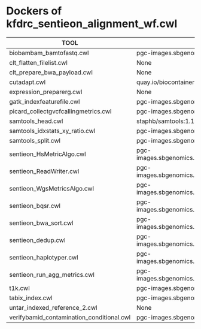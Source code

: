 # Dockers of kfdrc_sentieon_alignment_wf.cwl

TOOL|DOCKER
-|-
biobambam_bamtofastq.cwl|pgc-images.sbgenomics.com/d3b-bixu/bwa-bundle:dev
clt_flatten_filelist.cwl|None
clt_prepare_bwa_payload.cwl|None
cutadapt.cwl|quay.io/biocontainers/cutadapt:4.6--py310h4b81fae_1
expression_preparerg.cwl|None
gatk_indexfeaturefile.cwl|pgc-images.sbgenomics.com/d3b-bixu/gatk:4.1.7.0R
picard_collectgvcfcallingmetrics.cwl|pgc-images.sbgenomics.com/d3b-bixu/picard:2.18.9R
samtools_head.cwl|staphb/samtools:1.15
samtools_idxstats_xy_ratio.cwl|pgc-images.sbgenomics.com/d3b-bixu/samtools:1.9
samtools_split.cwl|pgc-images.sbgenomics.com/d3b-bixu/samtools:1.9
sentieon_HsMetricAlgo.cwl|pgc-images.sbgenomics.com/hdchen/sentieon:202112_hifi_patched
sentieon_ReadWriter.cwl|pgc-images.sbgenomics.com/hdchen/sentieon:202112_hifi_patched
sentieon_WgsMetricsAlgo.cwl|pgc-images.sbgenomics.com/hdchen/sentieon:202112_hifi_patched
sentieon_bqsr.cwl|pgc-images.sbgenomics.com/hdchen/sentieon:202112_hifi_patched
sentieon_bwa_sort.cwl|pgc-images.sbgenomics.com/hdchen/sentieon:202112_hifi_patched
sentieon_dedup.cwl|pgc-images.sbgenomics.com/hdchen/sentieon:202112_hifi_patched
sentieon_haplotyper.cwl|pgc-images.sbgenomics.com/hdchen/sentieon:202112_hifi_patched
sentieon_run_agg_metrics.cwl|pgc-images.sbgenomics.com/hdchen/sentieon:202112_hifi_patched
t1k.cwl|pgc-images.sbgenomics.com/d3b-bixu/t1k:v1.0.5
tabix_index.cwl|pgc-images.sbgenomics.com/d3b-bixu/samtools:1.9
untar_indexed_reference_2.cwl|None
verifybamid_contamination_conditional.cwl|pgc-images.sbgenomics.com/d3b-bixu/verifybamid:1.0.2
